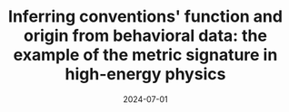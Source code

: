---
title: "Inferring conventions&apos; function and origin from behavioral data: the example of the metric signature in high-energy physics"
collection: talks
type: talks,contributedtalks
date: 2024-07-01
venue: 'Santa Fe Institute Graduate Workshop in Computational Social Science Modeling and Complexity'
authors: <b>Gautheron L.</b>
citation: ' Lucas Gautheron, &quot;Inferring conventions&amp;apos; function and origin from behavioral data: the example of the metric signature in high-energy physics.&quot; Santa Fe Institute Graduate Workshop in Computational Social Science Modeling and Complexity, 2024.'
---